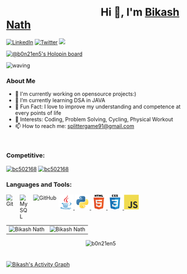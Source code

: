 # &emsp;&emsp;&emsp;&emsp;&emsp;&emsp;&emsp;&emsp;&emsp;Hi 👋, I'm <a href="https://github.com/b0n21en5" rel="nofollow" >Bikash Nath</a>


[![LinkedIn](https://img.shields.io/badge/-Bikash-blue?style=flat-square&logo=Linkedin&logoColor=white&link=https://www.linkedin.com/in/bikash-nath-4851a5243/)](https://www.linkedin.com/in/bikash-nath-4851a5243/)
[![Twitter](https://img.shields.io/twitter/follow/BikashN42135012?label=Follow)](https://twitter.com/BikashN42135012)
![](https://komarev.com/ghpvc/?username=b0n21en5&color=brightgreen)



[![@b0n21en5's Holopin board](https://holopin.io/api/user/board?user=b0n21en5)](https://holopin.io/@b0n21en5)

 ![waving](https://capsule-render.vercel.app/api?type=waving&height=90&color=gradient)

### About Me

- 👀 I'm currently working on opensource projects:)
- 🌱 I’m currently learning DSA in JAVA
- 🤔 Fun Fact: I love to improve my understanding and competence at every points of life
- 💬 Interests: Coding, Problem Solving, Cycling, Physical Workout
- 📫 How to reach me: splittergame91@gmail.com
<br />




<h3 align="left">Competitive:</h3><a href="https://www.codechef.com/users/bc502168" target="blank"><img align="center" src="https://cdn.jsdelivr.net/npm/simple-icons@3.1.0/icons/codechef.svg" alt="bc502168" height="30" width="40" /></a>
<a href="https://www.leetcode.com/bc502168" target="blank"><img align="center" src="https://raw.githubusercontent.com/rahuldkjain/github-profile-readme-generator/master/src/images/icons/Social/leet-code.svg" alt="bc502168" height="30" width="40" /></a>



<h3 align="left">Languages and Tools:</h3>
<a href="https://www.java.com" target="_blank" rel="noreferrer"> <img src="https://raw.githubusercontent.com/devicons/devicon/master/icons/java/java-original.svg" alt="java" width="40" height="40"/>
<img align="left" alt="Git" width="26px" src="https://cdn.jsdelivr.net/gh/devicons/devicon/icons/git/git-original.svg" style="padding-right:10px;" />
<img align="left" alt="MySQL" width="26px" src="https://cdn.jsdelivr.net/gh/devicons/devicon/icons/mysql/mysql-original.svg" style="padding-right:10px;" /> 
<img src="https://raw.githubusercontent.com/devicons/devicon/master/icons/python/python-original.svg" alt="python" width="40" height="40"/>
<img src="https://raw.githubusercontent.com/devicons/devicon/master/icons/html5/html5-original-wordmark.svg" alt="html5" width="40" height="40"/>
<img src="https://raw.githubusercontent.com/devicons/devicon/master/icons/css3/css3-original-wordmark.svg" alt="css3" width="40" height="40"/>
<img src="https://raw.githubusercontent.com/devicons/devicon/master/icons/javascript/javascript-original.svg" alt="javascript" width="40" height="40"/>

<img align="left" alt="GitHub" src="https://img.shields.io/badge/-GitHub-181717?style=for-the-badge&logo=github" style="padding-right:5px;" />
</a>



<br />

# 







<table>
<tr>
<td><img src="https://github-readme-stats.vercel.app/api?username=b0n21en5&include_all_commits=true&count_private=true&show_icons=true&line_height=20&title_color=7A7ADB&icon_color=2234AE&text_color=D3D3D3&bg_color=0,000000,130F40" alt="Bikash Nath" />
<td><img src="https://github-readme-stats.vercel.app/api/top-langs?username=b0n21en5&show_icons=true&locale=en&layout=compact&title_color=7A7ADB&icon_color=2234AE&text_color=D3D3D3&bg_color=0,000000,130F40" alt="Bikash Nath" /></td>
</tr>
</table>
<div align="center">
<img align="center" src="https://github-readme-streak-stats.herokuapp.com/?user=b0n21en5&show_icons=true&theme=algolia&include_all_commits=true&count_private=true" alt="b0n21en5" />
 </div>

# 

<a href="https://activity-graph.herokuapp.com/graph?username=b0n21en5"><img alt="Bikash's Activity Graph" src="https://activity-graph.herokuapp.com/graph?username=b0n21en5&bg_color=231955&color=5BCDEC&line=EF5B0C&point=FFFFFF&hide_border=true" />
</a>








